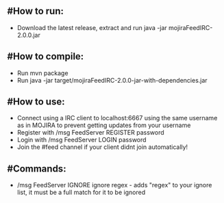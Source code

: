 #How to run:
-
- Download the latest release, extract and run java -jar mojiraFeedIRC-2.0.0.jar


#How to compile:
-
- Run mvn package
- Run java -jar target/mojiraFeedIRC-2.0.0-jar-with-dependencies.jar 

#How to use:
-
- Connect using a IRC client to localhost:6667 using the same username as in MOJIRA to prevent getting updates from your username
- Register with /msg FeedServer REGISTER password
- Login with /msg FeedServer LOGIN password
- Join the #feed channel if your client didnt join automatically!


#Commands:
-
- /msg FeedServer IGNORE ignore regex - adds "regex" to your ignore list, it must be a full match for it to be ignored

   
